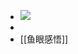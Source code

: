 - ![](https://firebasestorage.googleapis.com/v0/b/firescript-577a2.appspot.com/o/imgs%2Fapp%2Fhaozhongwen%2F4lR2ZDPZA_.jpg?alt=media&token=0674a8c5-3cfd-4f01-a1cc-f4dfe465dd90)
- 
- [[鱼眼感悟]]
